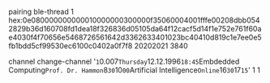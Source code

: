 pairing ble-thread 1 hex:0e080000000000010000000300000f35060004001fffe00208dbb0542829b36d160708fd1dea18f326836d05105da64f12cacf5d14f1e752e761f60ae4030f4f70656e5468726561642d3362633401023bc40410d819c1e7ee0e5fb1bdd5cf99530ec6100c0402a0f7f8 20202021 3840

channel change-channel '`1`0.007`Thursday`12.12.1996`18:45`Embdedded Computing`Prof. Dr. Hammon`8`30`10`00`Artificial Intelligence`Online`16`30`17`15`' 1 1